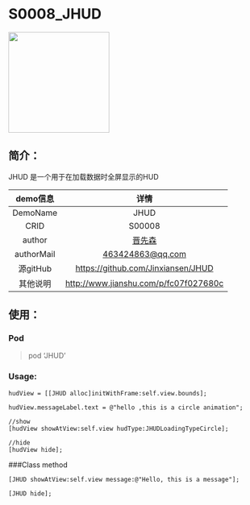 # S0008_JHUD
<img src="http://omk22jt2z.bkt.clouddn.com/S0008_JHUD_20170311.gif" width=200 />

## 简介：
JHUD 是一个用于在加载数据时全屏显示的HUD

| demo信息    | 详情                                                      |
|:-----------:|:---------------------------------------------------------:|
| DemoName    | JHUD                                     |
| CRID        | S00008                                                    |
| author      | [晋先森](https://github.com/Jinxiansen)                        |
| authorMail  | 463424863@qq.com                                         |
| 源gitHub    | <a href="https://github.com/Jinxiansen/JHUD" target="_blank">https://github.com/Jinxiansen/JHUD</a>  |
| 其他说明     | <a href="http://www.jianshu.com/p/fc07f027680c" target="_blank">http://www.jianshu.com/p/fc07f027680c</a> |

## 使用：

### Pod
>pod ‘JHUD’

### Usage:
```
hudView = [[JHUD alloc]initWithFrame:self.view.bounds];

hudView.messageLabel.text = @"hello ,this is a circle animation";

//show
[hudView showAtView:self.view hudType:JHUDLoadingTypeCircle];

//hide 
[hudView hide];
```

###Class method
```
[JHUD showAtView:self.view message:@"Hello, this is a message"];

[JHUD hide];
```
